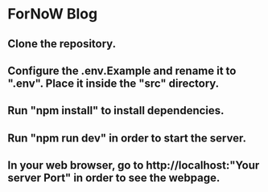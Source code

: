 # ForNoW Blog
## Clone the repository.
## Configure the .env.Example and rename it to ".env". Place it inside the "src" directory.
## Run "npm install" to install dependencies.
## Run "npm run dev" in order to start the server.
## In your web browser, go to http://localhost:"Your server Port" in order to see the webpage.

